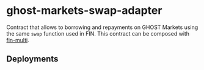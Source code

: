 # ghost-markets-swap-adapter

Contract that allows to borrowing and repayments on GHOST Markets using the same `swap` function used in FIN. This contract can be composed with [fin-multi](https://github.com/Team-Kujira/fin-multi).

## Deployments
